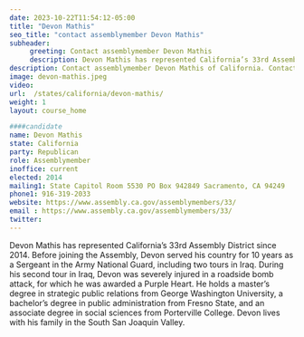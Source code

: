 ```yaml
---
date: 2023-10-22T11:54:12-05:00
title: "Devon Mathis"
seo_title: "contact assemblymember Devon Mathis"
subheader:
     greeting: Contact assemblymember Devon Mathis
     description: Devon Mathis has represented California’s 33rd Assembly District since 2014. Before joining the Assembly, Devon served his country for 10 years as a Sergeant in the Army National Guard, including two tours in Iraq.
description: Contact assemblymember Devon Mathis of California. Contact information for Devon Mathis includes email address, phone number, and mailing address.
image: devon-mathis.jpeg
video:
url:  /states/california/devon-mathis/
weight: 1
layout: course_home

####candidate
name: Devon Mathis
state: California
party: Republican
role: Assemblymember
inoffice: current
elected: 2014
mailing1: State Capitol Room 5530 PO Box 942849 Sacramento, CA 94249
phone1: 916-319-2033
website: https://www.assembly.ca.gov/assemblymembers/33/
email : https://www.assembly.ca.gov/assemblymembers/33/
twitter: 
---
```


Devon Mathis has represented California’s 33rd Assembly District since 2014. Before joining the Assembly, Devon served his country for 10 years as a Sergeant in the Army National Guard, including two tours in Iraq. During his second tour in Iraq, Devon was severely injured in a roadside bomb attack, for which he was awarded a Purple Heart. He holds a master’s degree in strategic public relations from George Washington University, a bachelor’s degree in public administration from Fresno State, and an associate degree in social sciences from Porterville College. Devon lives with his family in the South San Joaquin Valley.
